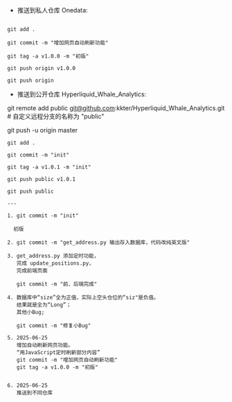 
- 推送到私人仓库 Onedata:

```

git add .

git commit -m "增加网页自动刷新功能"

git tag -a v1.0.0 -m "初版"

git push origin v1.0.0

git push origin
```
- 推送到公开仓库 Hyperliquid_Whale_Analytics:

git remote add public git@github.com:kkter/Hyperliquid_Whale_Analytics.git # 自定义远程分支的名称为 "public"

git push -u origin master

```
git add .

git commit -m "init"

git tag -a v1.0.1 -m "init"

git push public v1.0.1

git push public

---

1. git commit -m "init"

  初版

2. git commit -m "get_address.py 输出存入数据库，代码改纯英文版"

3. get_address.py 添加定时功能，
   完成 update_positions.py，
   完成前端页面

   git commit -m "前、后端完成"

4. 数据库中“size”全为正值，实际上空头仓位的“siz"是负值。
   结果就是全为“Long”；
   其他小Bug;

   git commit -m "修复小Bug"

5. 2025-06-25
   增加自动刷新网页功能。
   “用JavaScript定时刷新部分内容”
   git commit -m "增加网页自动刷新功能"
   git tag -a v1.0.0 -m "初版"


6. 2025-06-25
   推送到不同仓库
